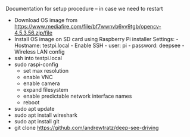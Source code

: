 Documentation for setup procedure – in case we need to restart

* Download OS image from https://www.mediafire.com/file/bf7wwnvb6vv9tgb/opencv-4.5.3.56.zip/file
* Install OS image on SD card using Raspberry Pi installer
	Settings:
		- Hostname: testpi.local
		- Enable SSH
		- user: pi
		- password: deepsee
		- Wireless LAN config
* ssh into testpi.local
* sudo raspi-config
	- set max resolution
	- enable VNC
	- enable camera
	- expand filesystem
	- enable predictable network interface names
	- reboot
* sudo apt update
* sudo apt install wireshark
* sudo apt install git
* git clone https://github.com/andrewtratz/deep-see-driving